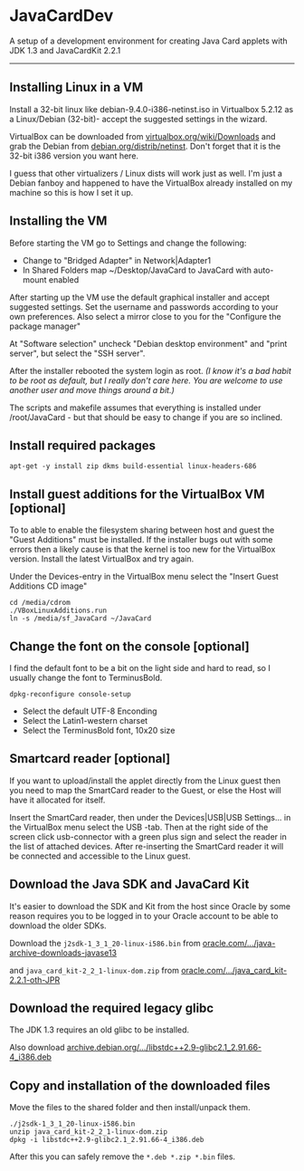 # JavaCardDev
A setup of a development environment for creating Java Card applets with JDK 1.3 and JavaCardKit 2.2.1

- - -

## Installing Linux in a VM

Install a 32-bit linux like debian-9.4.0-i386-netinst.iso in Virtualbox 5.2.12 as a Linux/Debian (32-bit)- accept the suggested settings in the wizard.

VirtualBox can be downloaded from [virtualbox.org/wiki/Downloads](https://www.virtualbox.org/wiki/Downloads) and grab the Debian from [debian.org/distrib/netinst](https://www.debian.org/distrib/netinst#smallcd). Don't forget that it is the 32-bit i386 version you want here.

I guess that other virtualizers / Linux dists will work just as well. I'm just a Debian fanboy and happened to have the VirtualBox already installed on my machine so this is how I set it up.

## Installing the VM

Before starting the VM go to Settings and change the following:

* Change to "Bridged Adapter" in Network|Adapter1
* In Shared Folders map ~/Desktop/JavaCard to JavaCard with auto-mount enabled

After starting up the VM use the default graphical installer and accept suggested settings. Set the username and passwords according to your own preferences. Also select a mirror close to you for the "Configure the package manager"

At "Software selection" uncheck "Debian desktop environment" and "print server", but select the "SSH server".

After the installer rebooted the system login as root. *(I know it's a bad habit to be root as default, but I really don't care here. You are welcome to use another user and move things around a bit.)*

The scripts and makefile assumes that everything is installed under /root/JavaCard - but that should be easy to change if you are so inclined.

## Install required packages

```
apt-get -y install zip dkms build-essential linux-headers-686
```

## Install guest additions for the VirtualBox VM [optional]

To to able to enable the filesystem sharing between host and guest the "Guest Additions" must be installed. If the installer bugs out with some errors then a likely cause is that the kernel is too new for the VirtualBox version. Install the latest VirtualBox and try again.

Under the Devices-entry in the VirtualBox menu select the "Insert Guest Additions CD image"

```
cd /media/cdrom
./VBoxLinuxAdditions.run
ln -s /media/sf_JavaCard ~/JavaCard
```

## Change the font on the console [optional]

I find the default font to be a bit on the light side and hard to read, so I usually change the font to TerminusBold.

```
dpkg-reconfigure console-setup
```
* Select the default UTF-8 Enconding
* Select the Latin1-western charset
* Select the TerminusBold font, 10x20 size

## Smartcard reader [optional]

If you want to upload/install the applet directly from the Linux guest then you need to map the SmartCard reader to the Guest, or else the Host will have it allocated for itself.  

Insert the SmartCard reader, then under the Devices|USB|USB Settings... in the VirtualBox menu select the USB -tab. Then at the right side of the screen click usb-connector with a green plus sign and select the reader in the list of attached devices. After re-inserting the SmartCard reader it will be connected and accessible to the Linux guest.

## Download the Java SDK and JavaCard Kit

It's easier to download the SDK and Kit from the host since Oracle by some reason requires you to be logged in to your Oracle account to be able to download the older SDKs. 

Download the `j2sdk-1_3_1_20-linux-i586.bin` from [oracle.com/.../java-archive-downloads-javase13](http://www.oracle.com/technetwork/java/javasebusiness/downloads/java-archive-downloads-javase13-419413.html)


and `java_card_kit-2_2_1-linux-dom.zip` from [oracle.com/.../java_card_kit-2.2.1-oth-JPR](http://www.oracle.com/technetwork/java/javasebusiness/downloads/java-archive-downloads-javame-419430.html#java_card_kit-2.2.1-oth-JPR)

## Download the required legacy glibc

The JDK 1.3 requires an old glibc to be installed.

Also download [archive.debian.org/.../libstdc++2.9-glibc2.1_2.91.66-4_i386.deb](http://archive.debian.org/debian/pool/main/e/egcs1.1/libstdc++2.9-glibc2.1_2.91.66-4_i386.deb)

## Copy and installation of the downloaded files

Move the files to the shared folder and then install/unpack them.

``` 
./j2sdk-1_3_1_20-linux-i586.bin
unzip java_card_kit-2_2_1-linux-dom.zip
dpkg -i libstdc++2.9-glibc2.1_2.91.66-4_i386.deb
```
 
After this you can safely remove the `*.deb *.zip *.bin` files.
